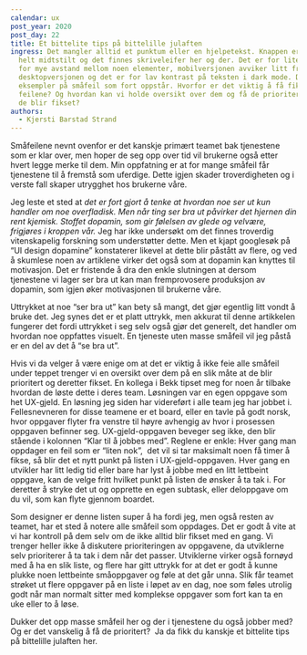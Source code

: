 ```yaml
---
calendar: ux
post_year: 2020
post_day: 22
title: Et bittelite tips på bittelille julaften
ingress: Det mangler alltid et punktum eller en hjelpetekst. Knappen er ikke
  helt midtstilt og det finnes skriveleifer her og der. Det er for lite eller
  for mye avstand mellom noen elementer, mobilversjonen avviker litt fra
  desktopversjonen og det er for lav kontrast på teksten i dark mode. Dette er
  eksempler på småfeil som fort oppstår. Hvorfor er det viktig å få fikset disse
  feilene? Og hvordan kan vi holde oversikt over dem og få de prioritert slik at
  de blir fikset?
authors:
  - Kjersti Barstad Strand
---
```

Småfeilene nevnt ovenfor er det kanskje primært teamet bak tjenestene som er klar over, men hoper de seg opp over tid vil brukerne også etter hvert legge merke til dem. Min oppfatning er at for mange småfeil får tjenestene til å fremstå som uferdige. Dette igjen skader troverdigheten og i verste fall skaper utrygghet hos brukerne våre. 

Jeg leste et sted at *det er fort gjort å tenke at hvordan noe ser ut kun handler om noe overfladisk. Men når ting ser bra ut påvirker det hjernen din rent kjemisk. Stoffet dopamin, som gir følelsen av glede og velvære, frigjøres i kroppen vår.* Jeg har ikke undersøkt om det finnes troverdig vitenskapelig forskning som understøtter dette. Men et kjapt googlesøk på “UI design dopamine” konstaterer likevel at dette blir påstått av flere, og ved å skumlese noen av artiklene virker det også som at dopamin kan knyttes til motivasjon. Det er fristende å dra den enkle slutningen at dersom tjenestene vi lager ser bra ut kan man fremprovosere produksjon av dopamin, som igjen øker motivasjonen til brukerne våre. 

Uttrykket at noe “ser bra ut” kan bety så mangt, det gjør egentlig litt vondt å bruke det. Jeg synes det er et platt uttrykk, men akkurat til denne artikkelen fungerer det fordi uttrykket i seg selv også gjør det generelt, det handler om hvordan noe oppfattes visuelt. En tjeneste uten masse småfeil vil jeg påstå er en del av det å “se bra ut”. 

Hvis vi da velger å være enige om at det er viktig å ikke feie alle småfeil under teppet trenger vi en oversikt over dem på en slik måte at de blir prioritert og deretter fikset. En kollega i Bekk tipset meg for noen år tilbake hvordan de løste dette i deres team. Løsningen var en egen oppgave som het UX-gjeld. En løsning jeg siden har videreført i alle team jeg har jobbet i. Fellesnevneren for disse teamene er et board, eller en tavle på godt norsk, hvor oppgaver flyter fra venstre til høyre avhengig av hvor i prosessen oppgaven befinner seg. UX-gjeld-oppgaven beveger seg ikke, den blir stående i kolonnen “Klar til å jobbes med”. Reglene er enkle: Hver gang man oppdager en feil som er “liten nok”,  det vil si tar maksimalt noen få timer å fikse, så blir det et nytt punkt på listen i UX-gjeld-oppgaven. Hver gang en utvikler har litt ledig tid eller bare har lyst å jobbe med en litt lettbeint oppgave, kan de velge fritt hvilket punkt på listen de ønsker å ta tak i. For deretter å stryke det ut og opprette en egen subtask, eller deloppgave om du vil, som kan flyte gjennom boardet. 

Som designer er denne listen super å ha fordi jeg, men også resten av teamet, har et sted å notere alle småfeil som oppdages. Det er godt å vite at vi har kontroll på dem selv om de ikke alltid blir fikset med en gang. Vi trenger heller ikke å diskutere prioriteringen av oppgavene, da utviklerne selv prioriterer å ta tak i dem når det passer. Utviklerne virker også fornøyd med å ha en slik liste, og flere har gitt uttrykk for at det er godt å kunne plukke noen lettbeinte småoppgaver og føle at det går unna. Slik får teamet strøket ut flere oppgaver på en liste i løpet av en dag, noe som føles utrolig godt når man normalt sitter med komplekse oppgaver som fort kan ta en uke eller to å løse. 

Dukker det opp masse småfeil her og der i tjenestene du også jobber med? Og er det vanskelig å få de prioritert?  Ja da fikk du kanskje et bittelite tips på bittelille julaften her.